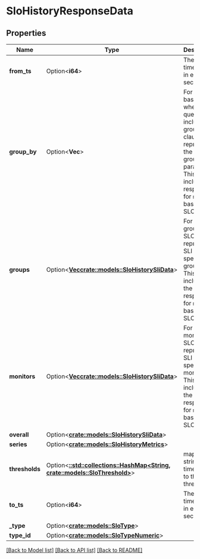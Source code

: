 # SloHistoryResponseData

## Properties

Name | Type | Description | Notes
------------ | ------------- | ------------- | -------------
**from_ts** | Option<**i64**> | The `from` timestamp in epoch seconds. | [optional]
**group_by** | Option<**Vec<String>**> | For `metric` based SLOs where the query includes a group-by clause, this represents the list of grouping parameters.  This is not included in responses for `monitor` based SLOs. | [optional]
**groups** | Option<[**Vec<crate::models::SloHistorySliData>**](SLOHistorySLIData.md)> | For grouped SLOs, this represents SLI data for specific groups.  This is not included in the responses for `metric` based SLOs. | [optional]
**monitors** | Option<[**Vec<crate::models::SloHistorySliData>**](SLOHistorySLIData.md)> | For multi-monitor SLOs, this represents SLI data for specific monitors.  This is not included in the responses for `metric` based SLOs. | [optional]
**overall** | Option<[**crate::models::SloHistorySliData**](SLOHistorySLIData.md)> |  | [optional]
**series** | Option<[**crate::models::SloHistoryMetrics**](SLOHistoryMetrics.md)> |  | [optional]
**thresholds** | Option<[**::std::collections::HashMap<String, crate::models::SloThreshold>**](SLOThreshold.md)> | mapping of string timeframe to the SLO threshold. | [optional]
**to_ts** | Option<**i64**> | The `to` timestamp in epoch seconds. | [optional]
**_type** | Option<[**crate::models::SloType**](SLOType.md)> |  | [optional]
**type_id** | Option<[**crate::models::SloTypeNumeric**](SLOTypeNumeric.md)> |  | [optional]

[[Back to Model list]](../README.md#documentation-for-models) [[Back to API list]](../README.md#documentation-for-api-endpoints) [[Back to README]](../README.md)


